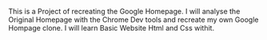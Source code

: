 This is a Project of recreating the Google Homepage.
I will analyse the Original Homepage with the Chrome Dev tools and recreate my own Google Hompage clone.
I will learn Basic Website Html and Css withit.